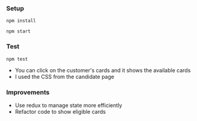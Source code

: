 ### Setup
`npm install`

`npm start`

### Test
`npm test`

- You can click on the customer's cards and it shows the available cards
- I used the CSS from the candidate page

### Improvements
- Use redux to manage state more efficiently
- Refactor code to show eligible cards
